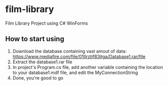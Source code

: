 # film-library
Film Library Project using C# WinForms
## How to start using   
1. Download the database containing vast amout of data: https://www.mediafire.com/file/01tlrztjf83itga/Database1.rar/file   
2. Extract the database1.rar file
3. In project's Program.cs file, add another variable containing the location to your database1.mdf file, and edit the MyConnectionString
4. Done, you're good to go
